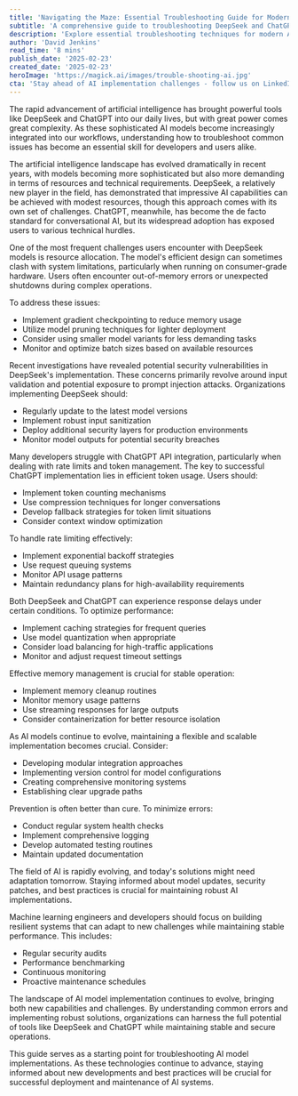 ```yaml
---
title: 'Navigating the Maze: Essential Troubleshooting Guide for Modern AI Models'
subtitle: 'A comprehensive guide to troubleshooting DeepSeek and ChatGPT implementations'
description: 'Explore essential troubleshooting techniques for modern AI models like DeepSeek and ChatGPT. Learn about resource management, security considerations, and performance optimization strategies to maintain stable AI implementations.'
author: 'David Jenkins'
read_time: '8 mins'
publish_date: '2025-02-23'
created_date: '2025-02-23'
heroImage: 'https://magick.ai/images/trouble-shooting-ai.jpg'
cta: 'Stay ahead of AI implementation challenges - follow us on LinkedIn at MagickAI for the latest insights and best practices in AI troubleshooting.'
---
```


The rapid advancement of artificial intelligence has brought powerful tools like DeepSeek and ChatGPT into our daily lives, but with great power comes great complexity. As these sophisticated AI models become increasingly integrated into our workflows, understanding how to troubleshoot common issues has become an essential skill for developers and users alike.

The artificial intelligence landscape has evolved dramatically in recent years, with models becoming more sophisticated but also more demanding in terms of resources and technical requirements. DeepSeek, a relatively new player in the field, has demonstrated that impressive AI capabilities can be achieved with modest resources, though this approach comes with its own set of challenges. ChatGPT, meanwhile, has become the de facto standard for conversational AI, but its widespread adoption has exposed users to various technical hurdles.

One of the most frequent challenges users encounter with DeepSeek models is resource allocation. The model's efficient design can sometimes clash with system limitations, particularly when running on consumer-grade hardware. Users often encounter out-of-memory errors or unexpected shutdowns during complex operations.

To address these issues:
- Implement gradient checkpointing to reduce memory usage
- Utilize model pruning techniques for lighter deployment
- Consider using smaller model variants for less demanding tasks
- Monitor and optimize batch sizes based on available resources

Recent investigations have revealed potential security vulnerabilities in DeepSeek's implementation. These concerns primarily revolve around input validation and potential exposure to prompt injection attacks. Organizations implementing DeepSeek should:

- Regularly update to the latest model versions
- Implement robust input sanitization
- Deploy additional security layers for production environments
- Monitor model outputs for potential security breaches

Many developers struggle with ChatGPT API integration, particularly when dealing with rate limits and token management. The key to successful ChatGPT implementation lies in efficient token usage. Users should:
- Implement token counting mechanisms
- Use compression techniques for longer conversations
- Develop fallback strategies for token limit situations
- Consider context window optimization

To handle rate limiting effectively:
- Implement exponential backoff strategies
- Use request queuing systems
- Monitor API usage patterns
- Maintain redundancy plans for high-availability requirements

Both DeepSeek and ChatGPT can experience response delays under certain conditions. To optimize performance:

- Implement caching strategies for frequent queries
- Use model quantization when appropriate
- Consider load balancing for high-traffic applications
- Monitor and adjust request timeout settings

Effective memory management is crucial for stable operation:

- Implement memory cleanup routines
- Monitor memory usage patterns
- Use streaming responses for large outputs
- Consider containerization for better resource isolation

As AI models continue to evolve, maintaining a flexible and scalable implementation becomes crucial. Consider:

- Developing modular integration approaches
- Implementing version control for model configurations
- Creating comprehensive monitoring systems
- Establishing clear upgrade paths

Prevention is often better than cure. To minimize errors:

- Conduct regular system health checks
- Implement comprehensive logging
- Develop automated testing routines
- Maintain updated documentation

The field of AI is rapidly evolving, and today's solutions might need adaptation tomorrow. Staying informed about model updates, security patches, and best practices is crucial for maintaining robust AI implementations.

Machine learning engineers and developers should focus on building resilient systems that can adapt to new challenges while maintaining stable performance. This includes:

- Regular security audits
- Performance benchmarking
- Continuous monitoring
- Proactive maintenance schedules

The landscape of AI model implementation continues to evolve, bringing both new capabilities and challenges. By understanding common errors and implementing robust solutions, organizations can harness the full potential of tools like DeepSeek and ChatGPT while maintaining stable and secure operations.

This guide serves as a starting point for troubleshooting AI model implementations. As these technologies continue to advance, staying informed about new developments and best practices will be crucial for successful deployment and maintenance of AI systems.